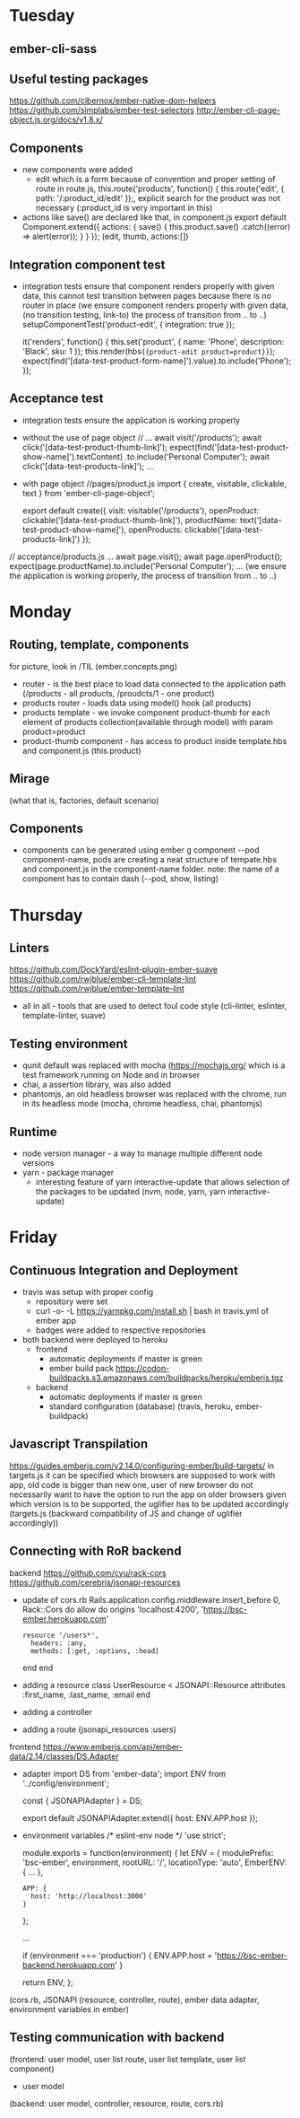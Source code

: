 # Tuesday

## ember-cli-sass

## Useful testing packages
https://github.com/cibernox/ember-native-dom-helpers
https://github.com/simplabs/ember-test-selectors
http://ember-cli-page-object.js.org/docs/v1.8.x/

## Components
- new components were added
  - edit which is a form because of convention and proper setting of route in route.js, 
    this.route('products', function() {
    this.route('edit', { path: '/:product_id/edit' });,
    explicit search for the product was not necessary (:product_id is very important in this)
- actions like save() are declared like that, in component.js
  export default Component.extend({
    actions: {
      save() {
        this.product.save()
          .catch((error) => alert(error));
      }
    }
  });
(edit, thumb, actions:[])

## Integration component test
- integration tests ensure that component renders properly with given data, this cannot test transition between pages because there is no router in place 
(we ensure component renders properly with given data, (no transition testing, link-to) the process of transition from .. to ..)
  setupComponentTest('product-edit', {
    integration: true
  });

  it('renders', function() {
    this.set('product', { name: 'Phone', description: 'Black', sku: 1 });
    this.render(hbs`{{product-edit product=product}}`);
    expect(find('[data-test-product-form-name]').value).to.include('Phone');
  });
  
## Acceptance test
- integration tests ensure the application is working properly
- without the use of page object
  //
    ...
    await visit('/products');
    await click('[data-test-product-thumb-link]');
    expect(find('[data-test-product-show-name]').textContent)
      .to.include('Personal Computer');
    await click('[data-test-products-link]');
    ...
- with page object 
  //pages/product.js
    import {
      create,
      visitable,
      clickable,
      text
    } from 'ember-cli-page-object';

    export default create({
      visit: visitable('/products'),
      openProduct: clickable('[data-test-product-thumb-link]'),
      productName: text('[data-test-product-show-name]'),
      openProducts: clickable('[data-test-products-link]')
    });

// acceptance/products.js
  ...
    await page.visit();
    await page.openProduct();
    expect(page.productName).to.include('Personal Computer');
  ...
(we ensure the application is working properly, the process of transition from .. to ..)

# Monday

## Routing, template, components

for picture, look in /TIL (ember.concepts.png)

- router - is the best place to load data connected to the application path (/products - all products, /proudcts/1 - one product)
- products router - loads data using model() hook (all products)
- products template - we invoke component product-thumb for each element of products collection(available through model) with param product=product
- product-thumb component - has access to product inside template.hbs and component.js (this.product)

## Mirage
(what that is, factories, default scenario)

## Components
- components can be generated using ember g component --pod component-name, pods are creating a neat structure of tempate.hbs and component.js in the component-name folder. 
note: the name of a component has to contain dash 
(--pod, show, listing)

# Thursday

## Linters
https://github.com/DockYard/eslint-plugin-ember-suave
https://github.com/rwjblue/ember-cli-template-lint
https://github.com/rwjblue/ember-template-lint
- all in all - tools that are used to detect foul code style
(cli-linter, eslinter, template-linter, suave)

## Testing environment
- qunit default was replaced with mocha (https://mochajs.org/ which is a test framework running on Node and in browser
- chai, a assertion library, was also added
- phantomjs, an old headless browser was replaced with the chrome, run in its headless mode
(mocha, chrome headless, chai, phantomjs)

## Runtime
- node version manager - a way to manage multiple different node versions
- yarn - package manager
  - interesting feature of yarn interactive-update that allows selection of the packages to be updated
(nvm, node, yarn, yarn interactive-update)

# Friday

## Continuous Integration and Deployment
- travis was setup with proper config 
  - repository were set
  - curl -o- -L https://yarnpkg.com/install.sh | bash in travis.yml of ember app
  - badges were added to respective repositories
- both backend were deployed to heroku
  - frontend
    - automatic deployments if master is green
    - ember build pack https://codon-buildpacks.s3.amazonaws.com/buildpacks/heroku/emberjs.tgz
  - backend
    - automatic deployments if master is green 
    - standard configuration (database)
(travis, heroku, ember-buildpack)

## Javascript Transpilation
https://guides.emberjs.com/v2.14.0/configuring-ember/build-targets/
in targets.js it can be specified which browsers are supposed to work with app, 
old code is bigger than new one, user of new browser do not necessarily want to have the option to run the app on older browsers
given which version is to be supported, the uglifier has to be updated accordingly 
(targets.js (backward compatibility of JS and change of uglifier accordingly))

## Connecting with RoR backend
backend
https://github.com/cyu/rack-cors
https://github.com/cerebris/jsonapi-resources
- update of cors.rb 
  Rails.application.config.middleware.insert_before 0, Rack::Cors do
    allow do
      origins 'localhost:4200', 'https://bsc-ember.herokuapp.com'

      resource '/users*',
        headers: :any,
        methods: [:get, :options, :head]
    end
  end
- adding a resource
  class UserResource < JSONAPI::Resource
    attributes :first_name, :last_name, :email
  end
- adding a controller
- adding a route (jsonapi_resources :users)

frontend
https://www.emberjs.com/api/ember-data/2.14/classes/DS.Adapter

- adapter
  import DS from 'ember-data';
  import ENV from '../config/environment';

  const {
    JSONAPIAdapter
  } = DS;

  export default JSONAPIAdapter.extend({
    host: ENV.APP.host
  });

- environment variables 
  /* eslint-env node */
  'use strict';

  module.exports = function(environment) {
    let ENV = {
      modulePrefix: 'bsc-ember',
      environment,
      rootURL: '/',
      locationType: 'auto',
      EmberENV: {
       ...
      },

      APP: {
        host: 'http://localhost:3000'
      }
    };

    ...

    if (environment === 'production') {
      ENV.APP.host = 'https://bsc-ember-backend.herokuapp.com'
    }

    return ENV;
  };

(cors.rb, JSONAPI (resource, controller, route), ember data adapter, environment variables in ember)

## Testing communication with backend
  (frontend: user model, user list route, user list template, user list component)
  - user model 

  (backend: user model, controller, resource, route, cors.rb)
